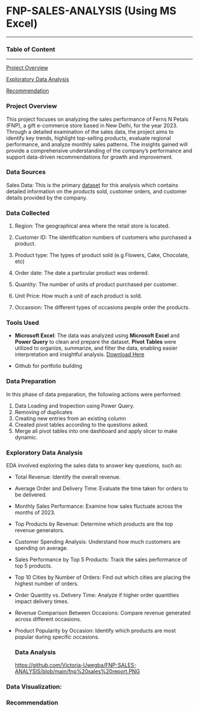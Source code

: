 # FNP-SALES-ANALYSIS (Using MS Excel)
---
### Table of Content
---

[Project Overview](#project-overview)

[Exploratory Data Analysis](#exploratory-data-analysis)

[Recommendation](#recommendation)


### Project Overview

This project focuses on analyzing the sales performance of Ferns N Petals (FNP), a gift e-commerce store based in New Delhi, for the year 2023. Through a detailed examination of the sales data, the project aims to identify key trends, highlight top-selling products, evaluate regional performance, and analyze monthly sales patterns. The insights gained will provide a comprehensive understanding of the company’s performance and support data-driven recommendations for growth and improvement.

### Data Sources

Sales Data: This is the primary <a href="https://github.com/Victoria-Uwegba/FNP-SALES-ANALYSIS/blob/main/fnp%20excel%20file.xlsx">dataset<a/> for this analysis which contains detailed information on the products sold, customer orders, and customer details provided by the company.

### Data Collected

1. Region: The geographical area where the retail store is located.
   
2. Customer ID: The identification numbers of customers who purchased a product.

3. Product type: The types of product sold (e.g Flowers, Cake, Chocolate, etc)

4. Order date: The date a particular product was ordered.

5. Quantity: The number of units of product purchased per customer.

6. Unit Price: How much a unit of each product is sold.

7. Occassion:  The different types of occasions people order the products.
   
### Tools Used
- **Microsoft Excel**: The data was analyzed using **Microsoft Excel** and **Power Query** to clean and prepare the dataset. **Pivot Tables** were utilized to organize, summarize, and filter the data, enabling easier interpretation and insightful analysis. [Download Here](https://www.microsoft.com)
  
     
- Github for portfolio building

### Data Preparation
In this phase of data preparation, the following actions were performed:

1. Data Loading and Inspection using Power Query.
2. Removing of duplicates
3. Creating new entries from an existing column
4. Created pivot tables according to the questions asked.
5. Merge all pivot tables into one dashboard and apply slicer to make dynamic.



### Exploratory Data Analysis
EDA involved exploring the sales data to answer key questions, such as:
- Total Revenue: Identify the overall revenue.
- Average Order and Delivery Time: Evaluate the time taken for orders to be delivered.
- Monthly Sales Performance: Examine how sales fluctuate across the months of 2023.
- Top Products by Revenue: Determine which products are the top revenue generators.
- Customer Spending Analysis: Understand how much customers are spending on average.
- Sales Performance by Top 5 Products: Track the sales performance of top 5 products.
- Top 10 Cities by Number of Orders: Find out which cities are placing the highest number of orders.
- Order Quantity vs. Delivery Time: Analyze if higher order quantities impact delivery times.
- Revenue Comparison Between Occasions: Compare revenue generated across different occasions.
- Product Popularity by Occasion: Identify which products are most popular during specific occasions.

  ### Data Analysis
  https://github.com/Victoria-Uwegba/FNP-SALES-ANALYSIS/blob/main/fnp%20sales%20report.PNG


### Data Visualization:

### Recommendation
